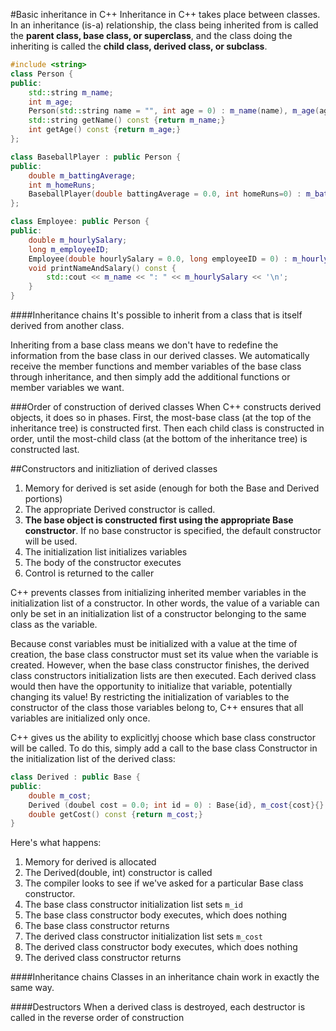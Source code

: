 #Basic inheritance in C++
Inheritance in C++ takes place between classes. In an inheritance (is-a) relationship, the class being inherited from is called the **parent class, base class, or superclass**, and the class doing the inheriting is called the **child class, derived class, or subclass**.
```cpp
#include <string>
class Person {
public:
	std::string m_name;
	int m_age;
	Person(std::string name = "", int age = 0) : m_name(name), m_age(age){}
	std::string getName() const {return m_name;}
	int getAge() const {return m_age;}
};

class BaseballPlayer : public Person {
public:
	double m_battingAverage;
	int m_homeRuns;
	BaseballPlayer(double battingAverage = 0.0, int homeRuns=0) : m_battingAverage(battingAverage), m_homeRuns(homeRuns){}
};

class Employee: public Person {
public:
	double m_hourlySalary;
	long m_employeeID;
	Employee(double hourlySalary = 0.0, long employeeID = 0) : m_hourlySalary(hourlySalary), m_employeeID(employeeID){}
	void printNameAndSalary() const {
		std::cout << m_name << ": " << m_hourlySalary << '\n';
	}
}
```
####Inheritance chains
It's possible to inherit from a class that is itself derived from another class.

Inheriting from a base class means we don't have to redefine the information from the base class in our derived classes. We automatically receive the member functions and member variables of the base class through inheritance, and then simply add the additional functions or member variables we want.


###Order of construction of derived classes
When C++ constructs derived objects, it does so in phases. First, the most-base class (at the top of the inheritance tree) is constructed first. Then each child class is constructed in order, until the most-child class (at the bottom of the inheritance tree) is constructed last.

##Constructors and initizliation of derived classes
1. Memory for derived is set aside (enough for both the Base and Derived portions)
2. The appropriate Derived constructor is called.
3. **The base object is constructed first using the appropriate Base constructor**. If no base constructor is specified, the default constructor will be used.
4. The initialization list initializes variables
5. The body of the constructor executes
6. Control is returned to the caller

C++ prevents classes from initializing inherited member variables in the initialization list of a constructor. In other words, the value of a variable can only be set in an initialization list of a constructor belonging to the same class as the variable.

Because const variables must be initialized with a value at the time of creation, the base class constructor must set its value when the variable is created.
However, when the base class constructor finishes, the derived class constructors initialization lists are then executed.
Each derived class would then have the opportunity to initialize that variable, potentially changing its value! By restricting the initialization of variables to the constructor of the class those variables belong to, C++ ensures that all variables are initialized only once.

C++ gives us the ability to explicitlyj choose which base class constructor will be called. To do this, simply add a call to the base class Constructor in the initialization list of the derived class:
```cpp
class Derived : public Base {
public:
	double m_cost;
	Derived (doubel cost = 0.0; int id = 0) : Base{id}, m_cost{cost}{}
	double getCost() const {return m_cost;}
}
```
Here's what happens:
1. Memory for derived is allocated
2. The Derived(double, int) constructor is called
3. The compiler looks to see if we've asked for a particular Base class constructor.
4. The base class constructor initialization list sets `m_id`
5. The base class constructor body executes, which does nothing
6. The base class constructor returns
7. The derived class constructor initialization list sets `m_cost`
8. The derived class constructor body executes, which does nothing
9. The derived class constructor returns

####Inheritance chains
Classes in an inheritance chain work in exactly the same way.

####Destructors
When a derived class is destroyed, each destructor is called in the reverse order of construction
